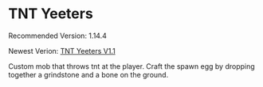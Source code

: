 # TNT Yeeters
Recommended Version: 1.14.4

Newest Verion: [TNT Yeeters V1.1](https://github.com/WaifuBeforeLaifu/Datapacks/blob/master/TNT%20Yeeters/TNT%20Yeeter%20V1.1.zip)

Custom mob that throws tnt at the player. Craft the spawn egg by dropping together a grindstone and a bone on the ground.
